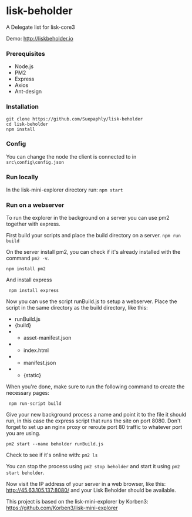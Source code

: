 # lisk-beholder
A Delegate list for lisk-core3


Demo: http://liskbeholder.io


### Prerequisites

- Node.js
- PM2
- Express
- Axios 
- Ant-design

### Installation

```
git clone https://github.com/Suepaphly/lisk-beholder
cd lisk-beholder
npm install
```

### Config

You can change the node the client is connected to in `src\config\config.json`

### Run locally

In the lisk-mini-explorer directory run: `npm start`


### Run on a webserver

To run the explorer in the background on a server you can use pm2 together with express.

First build your scripts and place the build directory on a server.
```npm run build```

On the server install pm2, you can check if it's already installed with the command ```pm2 -v```.

```npm install pm2```

And install express

``` npm install express```

Now you can use the script runBuild.js to setup a webserver. Place the script in the same directory as the build directory, like this:

- runBuild.js
- {build}
- - asset-manifest.json
- - index.html
- - manifest.json
- - {static}

When you're done, make sure to run the following command to create the necessary pages:

``` npm run-script build```

Give your new background process a name and point it to the file it should run, in this case the express script that runs the site on port 8080. Don't forget to set up an nginx proxy or reroute port 80 traffic to whatever port you are using. 

```pm2 start --name beholder runBuild.js```

Check to see if it's online with:
```pm2 ls```

You can stop the process using ```pm2 stop beholder``` and start it using ```pm2 start beholder```.

Now visit the IP address of your server in a web browser, like this: http://45.63.105.137:8080/  and your Lisk Beholder should be available. 

This project is based on the lisk-mini-explorer by Korben3: https://github.com/Korben3/lisk-mini-explorer

